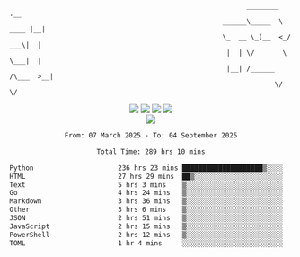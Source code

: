 ```
                                                           ________        .__ 
                                                     ______\_____  \  ____ |__|
                                                     \_  __ \_(__  <_/ ___\|  |
                                                      |  | \/       \  \___|  |
                                                      |__| /______  /\___  >__|
                                                                  \/     \/    
```

<div align="center">
  <img src="https://komarev.com/ghpvc/?username=r3ci&label=Profile%20views&color=000000&style=for-the-badge"/>
  <img src="https://img.shields.io/github/followers/R3CI?color=black&style=for-the-badge&logo=github&label=Follows"/>
  <img src="https://img.shields.io/github/stars/R3CI?color=black&style=for-the-badge&logo=github&label=Stars"/>
 
  <img src="https://github-widgetbox.vercel.app/api/profile?username=R3CI&data=followers,repositories,stars,commits&theme=rgb">
  <br>

  <img src="https://github-widgetbox.vercel.app/api/skills?languages=python,go,json&theme=rgb&includeNames=true">
  <br>
  
</p>

<!--START_SECTION:waka-->

```txt
From: 07 March 2025 - To: 04 September 2025

Total Time: 289 hrs 10 mins

Python                     236 hrs 23 mins ████████████████████▒░░░░   80.88 %
HTML                       27 hrs 29 mins  ██▒░░░░░░░░░░░░░░░░░░░░░░   09.41 %
Text                       5 hrs 3 mins    ▒░░░░░░░░░░░░░░░░░░░░░░░░   01.73 %
Go                         4 hrs 24 mins   ▒░░░░░░░░░░░░░░░░░░░░░░░░   01.51 %
Markdown                   3 hrs 36 mins   ▒░░░░░░░░░░░░░░░░░░░░░░░░   01.24 %
Other                      3 hrs 6 mins    ▒░░░░░░░░░░░░░░░░░░░░░░░░   01.06 %
JSON                       2 hrs 51 mins   ▒░░░░░░░░░░░░░░░░░░░░░░░░   00.98 %
JavaScript                 2 hrs 15 mins   ▒░░░░░░░░░░░░░░░░░░░░░░░░   00.77 %
PowerShell                 2 hrs 12 mins   ▒░░░░░░░░░░░░░░░░░░░░░░░░   00.75 %
TOML                       1 hr 4 mins     ░░░░░░░░░░░░░░░░░░░░░░░░░   00.37 %
```

<!--END_SECTION:waka-->
